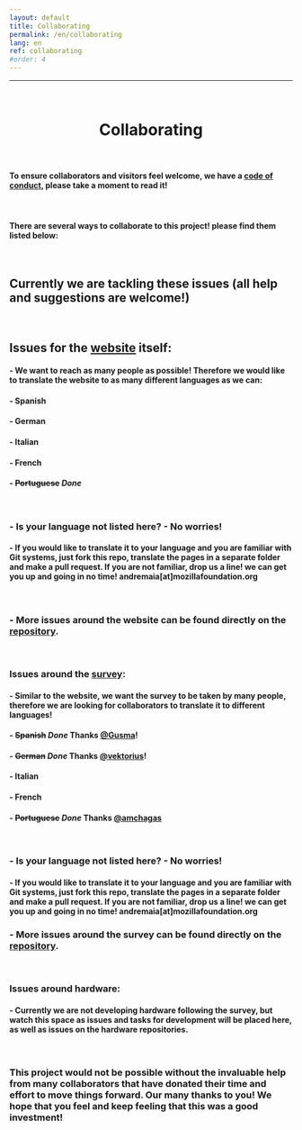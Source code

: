 ```yaml
---
layout: default
title: Collaborating
permalink: /en/collaborating
lang: en
ref: collaborating
#order: 4
---
```



---


<br>
    <center>
      <h1> Collaborating </h1>
    </center>
<br>



#### To ensure collaborators and visitors feel welcome, we have a [code of conduct](https://github.com/FOSH-following-demand/map_fosh_demand/blob/master/CODE_OF_CONDUCT.md), please take a moment to read it!



<br>

#### There are several ways to collaborate to this project! please find them listed below:

<br>



## Currently we are tackling these issues (all help and suggestions are welcome!)


<br>

## Issues for the [website](https://fosh-following-demand.github.io/en/home) itself:

#### - We want to reach as many people as possible! Therefore we would like to translate the website to as many different languages as we can:
####   - Spanish
####   - German
####   - Italian
####   - French
####   - ~~Portuguese~~ *Done*

<br>

### - Is your language not listed here?  - No worries!
####   - If you would like to translate it to your language and you are familiar with Git systems, just fork this repo, translate the pages in a separate folder and make a pull request. If you are not familiar, drop us a line! we can get you up and going in no time! andremaia[at]mozillafoundation.org

<br>

### - More issues around the website can be found directly on the [repository](https://github.com/FOSH-following-demand/FOSH-following-demand.github.io/issues).
   <br>

### Issues around the [survey](https://github.com/FOSH-following-demand/map_fosh_demand):
#### - Similar to the website, we want the survey to be taken by many people, therefore we are looking for collaborators to translate it to different languages!

#### - ~~Spanish~~ *Done* Thanks [@Gusma](https://github.com/gusma)!
#### - ~~German~~ *Done* Thanks [@vektorius](https://github.com/vektorious)!
#### - Italian
#### - French
#### - ~~Portuguese~~ *Done* Thanks [@amchagas](https://github.com/amchagas)

<br>

### - Is your language not listed here?  - No worries!
####   - If you would like to translate it to your language and you are familiar with Git systems, just fork this repo, translate the pages in a separate folder and make a pull request. If you are not familiar, drop us a line! we can get you up and going in no time! andremaia[at]mozillafoundation.org

### - More issues around the survey can be found directly on the [repository](https://github.com/FOSH-following-demand/map_fosh_demand/issues).

 <br>

### Issues around hardware:
#### - Currently we are not developing hardware following the survey, but watch this space as issues and tasks for development will be placed here, as well as issues on the hardware repositories.

<br>


### This project would not be possible without the invaluable help from many collaborators that have donated their time and effort to move things forward. Our many thanks to you! We hope that you feel and keep feeling that this was a good investment!
